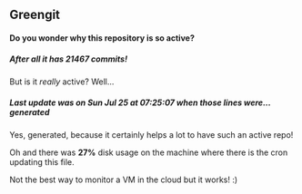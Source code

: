 ## Greengit

#### Do you wonder why this repository is so active?

##### After all it has 21467 commits!

But is it *really* active? Well...

##### Last update was on Sun Jul 25 at 07:25:07 when those lines were... generated

Yes, generated, because it certainly helps a lot to have such an active repo!

Oh and there was **27%** disk usage on the machine
where there is the cron updating this file.

Not the best way to monitor a VM in the cloud but it works! :)
